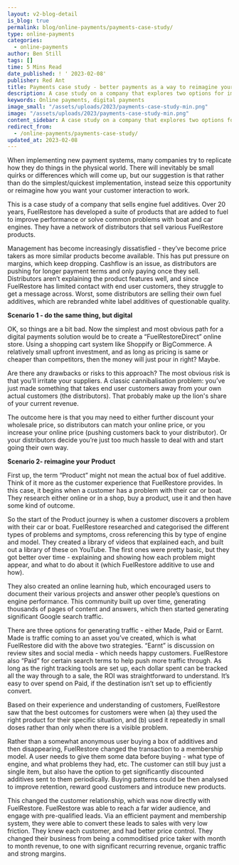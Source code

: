 ```yaml
---
layout: v2-blog-detail
is_blog: true
permalink: blog/online-payments/payments-case-study/
type: online-payments
categories:
  - online-payments
author: Ben Still
tags: []
time: 5 Mins Read
date_published: ! ' 2023-02-08'
publisher: Red Ant
title: Payments case study - better payments as a way to reimagine your Product.
description: A case study on a company that explores two options for implementing online payments, and how the results of each of those can impact company business performance going forward
keywords: Online payments, digital payments
image_small: "/assets/uploads/2023/payments-case-study-min.png"
image: "/assets/uploads/2023/payments-case-study-min.png"
content_sidebar: A case study on a company that explores two options for implementing online payments, and how the results of each of those can impact company business performance going forward
redirect_from:
  - /online-payments/payments-case-study/
updated_at: 2023-02-08
---
```


When implementing new payment systems, many companies try to replicate how they do things in the physical world. There will inevitably be small quirks or differences which will come up, but our suggestion is that rather than do the simplest/quickest implementation, instead seize this opportunity or reimagine how you want your customer interaction to work.

This is a case study of a company that sells engine fuel additives. Over 20 years, FuelRestore has developed a suite of products that are added to fuel to improve performance or solve common problems with boat and car engines. They have a network of distributors that sell various FuelRestore products.

Management has become increasingly dissatisfied - they’ve become price takers as more similar products become available. This has put pressure on margins, which keep dropping. Cashflow is an issue, as distributors are pushing for longer payment terms and only paying once they sell. Distributors aren’t explaining the product features well, and since FuelRestore has limited contact with end user customers, they struggle to get a message across. Worst, some distributors are selling their own fuel additives, which are rebranded white label additives of questionable quality.

**Scenario 1 - do the same thing, but digital**

OK, so things are a bit bad. Now the simplest and most obvious path for a digital payments solution would be to create a “FuelRestoreDirect” online store. Using a shopping cart system like Shoppify or BigCommerce. A relatively small upfront investment, and as long as pricing is same or cheaper than competitors, then the money will just pour in right? Maybe.

Are there any drawbacks or risks to this approach? The most obvious risk is that you’ll irritate your suppliers. A classic cannibalisation problem: you’ve just made something that takes end user customers away from your own actual customers (the distributors). That probably make up the lion's share of your current revenue.

The outcome here is that you may need to either further discount your wholesale price, so distributors can match your online price, or you increase your online price (pushing customers back to your distributor). Or your distributors decide you’re just too much hassle to deal with and start going their own way.

**Scenario 2- reimagine your Product**

First up, the term “Product” might not mean the actual box of fuel additive. Think of it more as the customer experience that FuelRestore provides. In this case, it begins when a customer has a problem with their car or boat. They research either online or in a shop, buy a product, use it and then have some kind of outcome.

So the start of the Product journey is when a customer discovers a problem with their car or boat. FuelRestore researched and categorised the different types of problems and symptoms, cross referencing this by type of engine and model. They created a library of videos that explained each, and built out a library of these on YouTube. The first ones were pretty basic, but they got better over time - explaining and showing how each problem might appear, and what to do about it (which FuelRestore additive to use and how).

They also created an online learning hub, which encouraged users to document their various projects and answer other people’s questions on engine performance. This community built up over time, generating thousands of pages of content and answers, which then started generating significant Google search traffic.

There are three options for generating traffic - either Made, Paid or Earnt. Made is traffic coming to an asset you’ve created, which is what FuelRestore did with the above two strategies. “Earnt” is discussion on review sites and social media - which needs happy customers. FuelRestore also “Paid” for certain search terms to help push more traffic through. As long as the right tracking tools are set up, each dollar spent can be tracked all the way through to a sale, the ROI was straightforward to understand. It’s easy to over spend on Paid, if the destination isn’t set up to efficiently convert.

Based on their experience and understanding of customers, FuelRestore saw that the best outcomes for customers were when (a) they used the right product for their specific situation, and (b) used it repeatedly in small doses rather than only when there is a visible problem.

Rather than a somewhat anonymous user buying a box of additives and then disappearing, FuelRestore changed the transaction to a membership model. A user needs to give them some data before buying - what type of engine, and what problems they had, etc. The customer can still buy just a single item, but also have the option to get significantly discounted additives sent to them periodically. Buying patterns could be then analysed to improve retention, reward good customers and introduce new products.

This changed the customer relationship, which was now directly with FuelRestore. FuelRestore was able to reach a far wider audience, and engage with pre-qualified leads. Via an efficient payment and membership system, they were able to convert these leads to sales with very low friction. They knew each customer, and had better price control. They changed their business from being a commoditised price taker with month to month revenue, to one with significant recurring revenue, organic traffic and strong margins.

